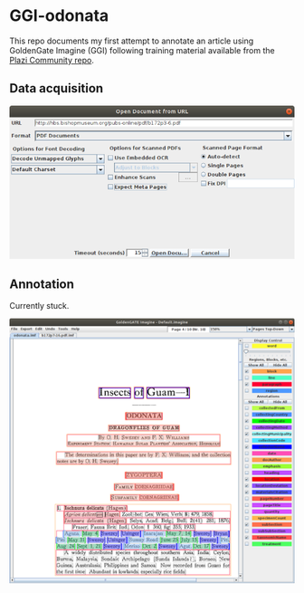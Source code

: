 # GGI-odonata

This repo documents my first attempt to annotate an article using GoldenGate Imagine (GGI) following training material available from the [Plazi Community repo](https://github.com/plazi/community). 

## Data acquisition

![](images/open-from-url.png)

## Annotation

Currently stuck.

![](images/distribution-problem.png)

